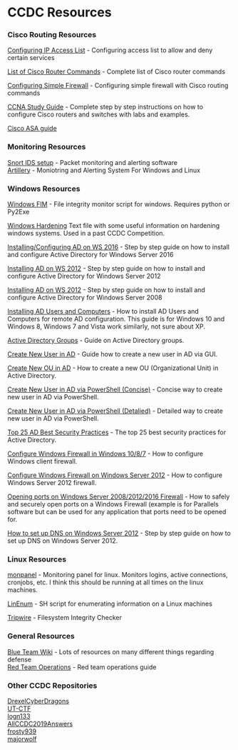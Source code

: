 # CCDC Resources

### Cisco Routing Resources
[Configuring IP Access List](https://www.cisco.com/c/en/us/support/docs/security/ios-firewall/23602-confaccesslists.html) - Configuring access list to allow and deny certain services

[List of Cisco Router Commands](https://www.cisco.com/c/en/us/td/docs/ios-xml/ios/mcl/allreleasemcl/all-book.html) - Complete list of Cisco router commands

[Configuring Simple Firewall](https://www.cisco.com/c/en/us/td/docs/routers/access/1800/1801/software/configuration/guide/scg/firewall.html) - Configuring simple firewall with Cisco routing commands

[CCNA Study Guide](https://learningnetwork.cisco.com/community/certifications/ccna/ccna-exam/study-material) - Complete step by step instructions on how to configure Cisco routers and switches with labs and examples.

[Cisco ASA guide](https://www.cisco.com/c/en/us/td/docs/security/asa/asa95/configuration/firewall/asa-95-firewall-config.html)

### Monitoring Resources
[Snort IDS setup](https://resources.infosecinstitute.com/snort-rules-workshop-part-one/#gref) - Packet monitoring and alerting software  
[Artillery](https://github.com/BinaryDefense/artillery) - Moniotring and Alerting System For Windows and Linux 

### Windows Resources
[Windows FIM](https://github.com/jordanpotti/ccdc/blob/master/WindowsScripts/WindowsFIM.py) - File integrity monitor script for windows. Requires python or Py2Exe

[Windows Hardening](https://github.com/lchack/CCDC/blob/master/windowshardening.txt) Text file with some useful information on hardening windows systems. Used in a past CCDC Competition. 

[Installing/Configuring AD on WS 2016](https://blogs.technet.microsoft.com/canitpro/2017/02/22/step-by-step-setting-up-active-directory-in-windows-server-2016/) - Step by step guide on how to install and configure Active Directory for Windows Server 2016

[Installing AD on WS 2012](https://support.rackspace.com/how-to/installing-active-directory-on-windows-server-2012/) - Step by step guide on how to install and configure Active Directory for Windows Server 2012

[Installing AD on WS 2012](https://www.howtogeek.com/99323/installing-active-directory-on-server-2008-r2/) - Step by step guide on how to install and configure Active Directory for Windows Server 2008

[Installing AD Users and Computers](https://www.technipages.com/windows-install-active-directory-users-and-computers) - How to install AD Users and Computers for remote AD configuration. This guide is for Windows 10 and Windows 8, Windows 7 and Vista work similarly, not sure about XP.

[Active Directory Groups](https://docs.microsoft.com/en-us/windows/security/identity-protection/access-control/active-directory-security-groups) - Guide on Active Directory groups.

[Create New User in AD](http://www.itingredients.com/active-directory-user-management-windows-server-2012-r2/) - Guide how to create a new user in AD via GUI.

[Create New OU in AD](http://www.itingredients.com/create-ou-in-active-directory/) - How to create a new OU (Organizational Unit) in Active Directory.

[Create New User in AD via PowerShell (Concise)](https://www.microsoftpressstore.com/articles/article.aspx?p=2418907) - Concise way to create new user in AD via PowerShell.

[Create New User in AD via PowerShell (Detalied)](https://www.microsoftpressstore.com/articles/article.aspx?p=2418907) - Detailed way to create new user in AD via PowerShell.

[Top 25 AD Best Security Practices](https://activedirectorypro.com/active-directory-security-best-practices/) - The top 25 best security practices for Active Directory.

[Configure Windows Firewall in Windows 10/8/7](https://www.thewindowsclub.com/how-to-configure-windows-7-firewall) - How to configure Windows client firewall.

[Configure Windows Firewall on Windows Server 2012](https://support.rackspace.com/how-to/managing-the-windows-server-2012-firewall/) - How to configure Windows Server 2012 firewall.

[Opening ports on Windows Server 2008/2012/2016 Firewall](https://www.parallels.com/blogs/ras/configuring-windows-server-firewall-for-parallels-ras/) - How to safely and securely open ports on a Windows Firewall (example is for Parallels software but can be used for any application that ports need to be opened for.

[How to set up DNS on Windows Server 2012](https://www.tomshardware.com/reviews/configure-dns-windows-server-2012,5589.html) - Step by step guide on how to set up DNS on Windows Server 2012.

### Linux Resources
[monpanel](https://github.com/JaminB/CCDC/blob/master/monpanel) - Monitoring panel for linux. Monitors logins, active connections, cronjobs, etc. I think this should be running at all times on the linux machines.

[LinEnum](https://github.com/rebootuser/LinEnum) - SH script for enumerating information on a Linux machines

[Tripwire](https://github.com/Tripwire/tripwire-open-source) - Filesystem Integrity Checker

### General Resources
[Blue Team Wiki](https://github.com/sans-blue-team/blue-team-wiki) - Lots of resources on many different things regarding defense  
[Red Team Operations](https://www.fireeye.com/content/dam/fireeye-www/services/pdfs/pf/ms/ds-red-team-operations.pdf) - Red team operations guide

### Other CCDC Repositories
[DrexelCyberDragons](https://github.com/DrexelCyberDragons/CCDC2019)  
[UT-CTF](https://github.com/UT-CTF/ccdc)  
[logn133](https://github.com/logn133/ccdc-2019)  
[AllCCDC2019Answers](https://github.com/canadian-cyber-defence-challenge/CCDC-2019-Challenge-Answers)  
[frosty939](https://github.com/frosty939/ccdc)  
[majorwolf](https://github.com/majorwolf/MUCCDC)

